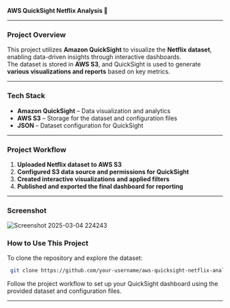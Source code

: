 **AWS QuickSight Netflix Analysis 🌊**  

---  

### **Project Overview**  
This project utilizes **Amazon QuickSight** to visualize the **Netflix dataset**, enabling data-driven insights through interactive dashboards.  
The dataset is stored in **AWS S3**, and QuickSight is used to generate **various visualizations and reports** based on key metrics.  

---  

### **Tech Stack**  
- **Amazon QuickSight** – Data visualization and analytics  
- **AWS S3** – Storage for the dataset and configuration files  
- **JSON** – Dataset configuration for QuickSight  

---  

### **Project Workflow**  
1. **Uploaded Netflix dataset to AWS S3**  
2. **Configured S3 data source and permissions for QuickSight**  
3. **Created interactive visualizations and applied filters**  
4. **Published and exported the final dashboard for reporting**  

---  

### **Screenshot**  


![Screenshot 2025-03-04 224243](https://github.com/user-attachments/assets/4ec33dda-2a5c-4155-a6b0-9b36125a2937)

### **How to Use This Project**  
To clone the repository and explore the dataset:  

```bash
 git clone https://github.com/your-username/aws-quicksight-netflix-analysis.git
```

Follow the project workflow to set up your QuickSight dashboard using the provided dataset and configuration files.  

---


